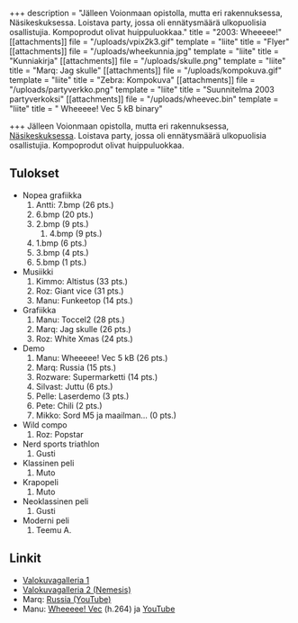 +++
description = "Jälleen Voionmaan opistolla, mutta eri rakennuksessa, Näsikeskuksessa. Loistava party, jossa oli ennätysmäärä ulkopuolisia osallistujia. Kompoprodut olivat huippuluokkaa."
title = "2003: Wheeeee!"
[[attachments]]
file = "/uploads/vpix2k3.gif"
template = "liite"
title = "Flyer"
[[attachments]]
file = "/uploads/wheekunnia.jpg"
template = "liite"
title = "Kunniakirja"
[[attachments]]
file = "/uploads/skulle.png"
template = "liite"
title = "Marq: Jag skulle"
[[attachments]]
file = "/uploads/kompokuva.gif"
template = "liite"
title = "Zebra: Kompokuva"
[[attachments]]
file = "/uploads/partyverkko.png"
template = "liite"
title = "Suunnitelma 2003 partyverkoksi"
[[attachments]]
file = "/uploads/wheevec.bin"
template = "liite"
title = " Wheeeee! Vec 5 kB binary"

+++
Jälleen Voionmaan opistolla, mutta eri rakennuksessa, [Näsikeskuksessa](https://maps.google.com/maps?q=Voionmaan+opisto&hl=en&ll=61.641333,23.599333&spn=0.004158,0.009474&sll=37.0625,-95.677068&sspn=56.06887,77.607422&t=h&hq=Voionmaan+opisto&radius=15000&z=17&layer=c&cbll=61.641333,23.599333&cbp=12,0,,0,0&photoid=po-3839703). Loistava party, jossa oli ennätysmäärä ulkopuolisia osallistujia. Kompoprodut olivat huippuluokkaa.

## Tulokset

* Nopea grafiikka
  1. Antti: 7.bmp (26 pts.)
  2. 6.bmp (20 pts.)
  3. 2.bmp (9 pts.)
     1. 4.bmp (9 pts.)
  4. 1.bmp (6 pts.)
  5. 3.bmp (4 pts.)
  6. 5.bmp (1 pts.)
* Musiikki
  1. Kimmo: Altistus (33 pts.)
  2. Roz: Giant vice (31 pts.)
  3. Manu: Funkeetop (14 pts.)
* Grafiikka
  1. Manu: Toccel2 (28 pts.)
  2. Marq: Jag skulle (26 pts.)
  3. Roz: White Xmas (24 pts.)
* Demo
  1. Manu: Wheeeee! Vec 5 kB (26 pts.)
  2. Marq: Russia (15 pts.)
  3. Rozware: Supermarketti (14 pts.)
  4. Silvast: Juttu (6 pts.)
  5. Pelle: Laserdemo (3 pts.)
  6. Pete: Chili (2 pts.)
  7. Mikko: Sord M5 ja maailman... (0 pts.)
* Wild compo
  1. Roz: Popstar
* Nerd sports triathlon
  1. Gusti
* Klassinen peli
  1. Muto
* Krapopeli
  1. Muto
* Neoklassinen peli
  1. Gusti
* Moderni peli
  1. Teemu A.

## Linkit

* [Valokuvagalleria 1](http://www.pelikonepeijoonit.net/articleItem.php?id=Pelikonepeijaiset+2.0)
* [Valokuvagalleria 2 (Nemesis)](http://koti.mbnet.fi/teemuahl/peijaiset_2003.htm)
* Marq: [Russia (YouTube)](http://www.youtube.com/watch?v=sl6si55Wm2Q)
* Manu: [Wheeeee! Vec](http://www.kameli.net/\~marq/wheeevec.mp4) (h.264) ja [YouTube](http://www.youtube.com/watch?v=1vkGPVqCv7g)